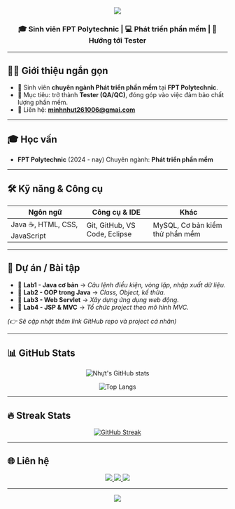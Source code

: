 <div align="center">
  <img src="https://capsule-render.vercel.app/api?type=waving&color=0:4158D0,100:C850C0&height=200&section=header&text=Nguyễn%20Minh%20Nhựt&fontSize=40&fontColor=fff&animation=fadeIn&fontAlignY=35" />
</div>

<h3 align="center">🎓 Sinh viên FPT Polytechnic | 💻 Phát triển phần mềm | 🎯 Hướng tới Tester</h3>

---

## 👨‍💻 Giới thiệu ngắn gọn

* 🌱 Sinh viên **chuyên ngành Phát triển phần mềm** tại **FPT Polytechnic**.
* 🎯 Mục tiêu: trở thành **Tester (QA/QC)**, đóng góp vào việc đảm bảo chất lượng phần mềm.
* 📧 Liên hệ: **[minhnhut261006@gmai.com](mailto:minhnhut261006@gmai.com)**

---

## 🎓 Học vấn

* **FPT Polytechnic** (2024 - nay)
  Chuyên ngành: **Phát triển phần mềm**

---

## 🛠 Kỹ năng & Công cụ

| Ngôn ngữ                      | Công cụ & IDE                 | Khác                            |
| ----------------------------- | ----------------------------- | ------------------------------- |
| Java ☕, HTML, CSS, JavaScript | Git, GitHub, VS Code, Eclipse | MySQL, Cơ bản kiểm thử phần mềm |

---

## 🚀 Dự án / Bài tập

* 📌 **Lab1 - Java cơ bản** → *Câu lệnh điều kiện, vòng lặp, nhập xuất dữ liệu.*
* 📌 **Lab2 - OOP trong Java** → *Class, Object, kế thừa.*
* 📌 **Lab3 - Web Servlet** → *Xây dựng ứng dụng web động.*
* 📌 **Lab4 - JSP & MVC** → *Tổ chức project theo mô hình MVC.*

*(👉 Sẽ cập nhật thêm link GitHub repo và project cá nhân)*

---

## 📊 GitHub Stats

<div align="center">

![Nhựt's GitHub stats](https://github-readme-stats.vercel.app/api?username=nhutdady\&show_icons=true\&theme=radical\&hide_border=true\&border_radius=10)

![Top Langs](https://github-readme-stats.vercel.app/api/top-langs/?username=nhutdady\&layout=compact\&theme=radical\&hide_border=true\&border_radius=10)

</div>

---

## 🔥 Streak Stats

<div align="center">

[![GitHub Streak](https://github-readme-streak-stats.herokuapp.com?user=nhutdady\&theme=radical\&hide_border=true\&border_radius=10)](https://git.io/streak-stats)

</div>

---

## 🌐 Liên hệ

<div align="center">
  <a href="mailto:minhnhut261006@gmai.com">
    <img src="https://img.shields.io/badge/-Gmail-D14836?style=for-the-badge&logo=gmail&logoColor=white" />
  </a>
  <a href="https://www.linkedin.com/">
    <img src="https://img.shields.io/badge/-LinkedIn-0077B5?style=for-the-badge&logo=linkedin&logoColor=white" />
  </a>
  <a href="https://www.facebook.com/">
    <img src="https://img.shields.io/badge/-Facebook-1877F2?style=for-the-badge&logo=facebook&logoColor=white" />
  </a>
</div>

---

<div align="center">
  <img src="https://capsule-render.vercel.app/api?type=waving&color=0:4158D0,100:C850C0&height=120&section=footer" />
</div>
